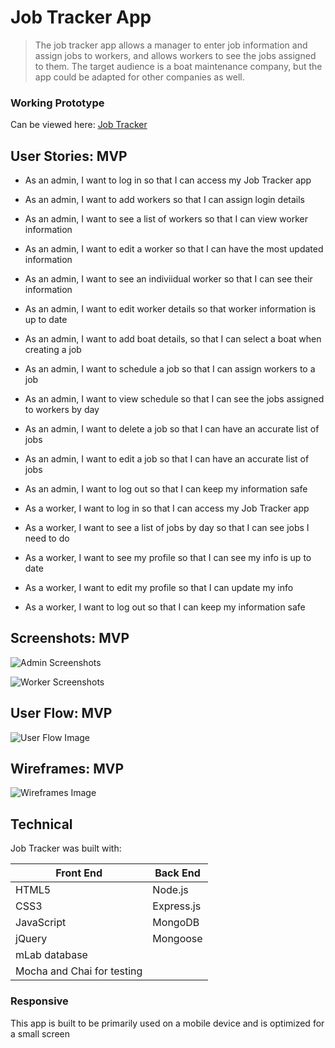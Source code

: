 # Job Tracker App

> The job tracker app allows a manager to enter job information and assign jobs to workers, 
> and allows workers to see the jobs assigned to them. The target audience is a 
> boat maintenance company, but the app could be adapted for other companies as well.

### Working Prototype

Can be viewed here: [Job Tracker](https://job-tracker-node-capstone.herokuapp.com/)


## User Stories: MVP

* As an admin, I want to log in so that I can access my Job Tracker app
* As an admin, I want to add workers so that I can assign login details
* As an admin, I want to see a list of workers so that I can view worker information
* As an admin, I want to edit a worker so that I can have the most updated information
* As an admin, I want to see an indiviidual worker so that I can see their information  
* As an admin, I want to edit worker details so that worker information is up to date
* As an admin, I want to add boat details, so that I can select a boat when creating a job
* As an admin, I want to schedule a job so that I can assign workers to a job
* As an admin, I want to view schedule so that I can see the jobs assigned to workers by day
* As an admin, I want to delete a job so that I can have an accurate list of jobs
* As an admin, I want to edit a job so that I can have an accurate list of jobs
* As an admin, I want to log out so that I can keep my information safe

* As a worker, I want to log in so that I can access my Job Tracker app
* As a worker, I want to see a list of jobs by day so that I can see jobs I need to do
* As a worker, I want to see my profile so that I can see my info is up to date
* As a worker, I want to edit my profile so that I can update my info
* As a worker, I want to log out so that I can keep my information safe

## Screenshots: MVP

![Admin Screenshots](/screenshots/screenshots-admin.png)
  

![Worker Screenshots](/screenshots/screenshots-worker.png)


## User Flow: MVP 

![User Flow Image](/screenshots/mvp-user-flow.png)

## Wireframes: MVP

![Wireframes Image](/screenshots/mvp-wireframes.png)

## Technical

Job Tracker was built with: 

Front End | Back End
--------- | ---------
HTML5 | Node.js
CSS3 | Express.js
JavaScript | MongoDB
jQuery | Mongoose
 | mLab database
 | Mocha and Chai for testing


### Responsive
This app is built to be primarily used on a mobile device and is optimized for a small screen






